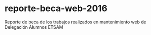 # reporte-beca-web-2016
Reporte de beca de los trabajos realizados en mantenimiento web de Delegación Alumnos ETSAM
